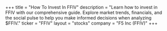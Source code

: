+++
title = "How To Invest In FFIV"
description = "Learn how to invest in FFIV with our comprehensive guide. Explore market trends, financials, and the social pulse to help you make informed decisions when analyzing $FFIV."
ticker = "FFIV"
layout = "stocks"
company = "F5 Inc (FFIV)"
+++


